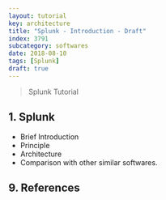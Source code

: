```yaml
---
layout: tutorial
key: architecture
title: "Splunk - Introduction - Draft"
index: 3791
subcategory: softwares
date: 2018-08-10
tags: [Splunk]
draft: true
---
```


> Splunk Tutorial

## 1. Splunk
* Brief Introduction
* Principle
* Architecture
* Comparison with other similar softwares.


## 9. References
